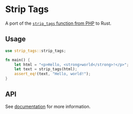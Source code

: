 # Strip Tags

A port of the [`strip_tags` function from PHP](https://www.php.net/manual/en/function.strip-tags.php) to Rust.

## Usage

```rust
use strip_tags::strip_tags;

fn main() {
    let html = "<p>Hello, <strong>world</strong>!</p>";
    let text = strip_tags(html);
    assert_eq!(text, "Hello, world!");
}
```

## API

See [documentation](https://docs.rs/strip-tags) for more information.
